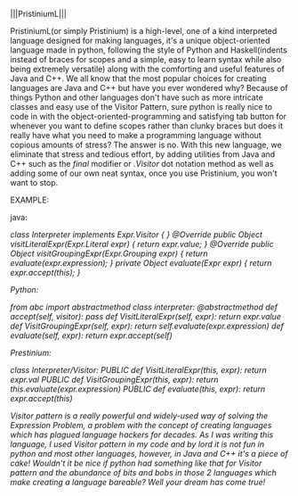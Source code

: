 |||PristiniumL|||

PristiniumL(or simply Pristinium) is a high-level, one of a kind interpreted language designed for making languages, it's a unique object-oriented language made in
python, following the style of Python and Haskell(indents instead of braces for scopes and a simple, easy to learn syntax while also being extremely versatile)
along with the comforting and useful features of Java and C++. We all know that the most popular choices for creating languages are Java and C++ but have you ever 
wondered why? Because of things Python and other languages don't have such as more intricate classes and easy use of the Visitor Pattern, sure python is really nice 
to code in with the object-oriented-programming and satisfying tab button for whenever you want to define scopes rather than clunky braces but does it really have 
what you need to make a programming language without copious amounts of stress? The answer is no. With this new language, we eliminate that stress and tedious
effort, by adding utilities from Java and C++ such as the *final* modifier or *.Visitor* dot notation method as well as adding some of our own neat syntax, once you
use Pristinium, you won't want to stop.

EXAMPLE:

java:

*class Interpreter implements Expr.Visitor<Object> {
}*
  *@Override
  public Object visitLiteralExpr(Expr.Literal expr) {
    return expr.value;
  }*
   *@Override
  public Object visitGroupingExpr(Expr.Grouping expr) {
    return evaluate(expr.expression);
  }*
    *private Object evaluate(Expr expr) {
    return expr.accept(this);
  }*
  
 Python:
  
  *from abc import abstractmethod*
  *class interpreter:*
      *@abstractmethod*
      *def accept(self, visitor):*
          *pass*
      *def VisitLiteralExpr(self, expr):*
          *return expr.value*
      *def VisitGroupingExpr(self, expr):*
          *return self.evaluate(expr.expression)*
      *def evaluate(self, expr):*
          *return expr.accept(self)*
  
  Prestinium:
  
  *class Interpreter/Visitor:*
    *PUBLIC def VisitLiteralExpr(this, expr):*
      *return expr.val*
    *PUBLIC def VisitGroupingExpr(this, expr):*
          *return this.evaluate(expr.expression)*
    *PUBLIC def evaluate(this, expr):*
          *return expr.accept(this)*
    


Visitor pattern is a really powerful and widely-used way of solving the Expression Problem, a problem with the concept of creating languages which has plagued 
language hackers for decades. As I was writing this language, I used Visitor pattern in my code and by lord it is not fun in python and most other languages,
however, in Java and C++ it's a piece of cake! Wouldn't it be nice if python had something like that for Visitor pattern and the abundance of bits and bobs in those 2 languages which make creating a language bareable? Well your dream has come true!
